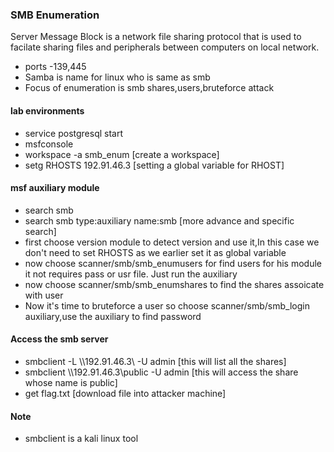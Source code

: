 ### SMB Enumeration
Server Message Block is a network file sharing protocol that is used to facilate sharing files and peripherals
between computers on local network.
- ports -139,445
- Samba is name for linux who is same as smb
- Focus of enumeration is smb shares,users,bruteforce attack 

#### lab environments
- service postgresql start
- msfconsole
- workspace -a smb_enum [create a workspace]
- setg RHOSTS 192.91.46.3 [setting a global variable for RHOST]
#### msf auxiliary module
- search smb 
- search smb type:auxiliary name:smb [more advance and specific search]
- first choose version module to detect version and use it,In this case we don't need to set RHOSTS as
   we earlier set it as global variable
- now choose scanner/smb/smb_enumusers for find users for his module it not requires pass or usr file.
   Just run the auxiliary
- now choose scanner/smb/smb_enumshares to find the shares assoicate with user 
- Now it's time to bruteforce a user so choose scanner/smb/smb_login auxiliary,use the auxiliary to find password
#### Access the smb server
- smbclient -L \\\\192.91.46.3\\ -U admin [this will list all the shares]
- smbclient \\\\192.91.46.3\\public -U admin [this will access the share whose name is public]
- get flag.txt [download file into attacker machine]

#### Note
- smbclient is a kali linux tool

